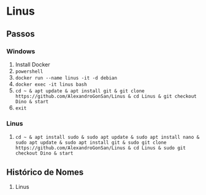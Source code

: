 # Linus
## Passos
### Windows
1. Install Docker
2. `powershell`
3. `docker run --name linus -it -d debian`
4. `docker exec -it linus bash`
5. `cd ~ & apt update & apt install git & git clone https://github.com/AlexandroGonSan/Linus & cd Linus & git checkout Dino & start`
6. `exit`
### Linus
1. `cd ~ & apt install sudo & sudo apt update & sudo apt install nano & sudo apt update & sudo apt install git & sudo git clone https://github.com/AlexandroGonSan/Linus & cd Linus & sudo git checkout Dino & start`
## Histórico de Nomes
1. Linus